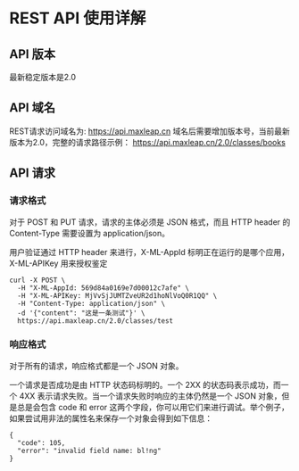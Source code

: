 # REST API 使用详解

## API 版本

最新稳定版本是2.0

## API 域名

REST请求访问域名为:
https://api.maxleap.cn
域名后需要增加版本号，当前最新版本为2.0，完整的请求路径示例：
https://api.maxleap.cn/2.0/classes/books

## API 请求

### 请求格式

对于 POST 和 PUT 请求，请求的主体必须是 JSON 格式，而且 HTTP header 的 Content-Type 需要设置为 application/json。

用户验证通过 HTTP header 来进行，X-ML-AppId 标明正在运行的是哪个应用，X-ML-APIKey 用来授权鉴定


    curl -X POST \
      -H "X-ML-AppId: 569d84a0169e7d00012c7afe" \
      -H "X-ML-APIKey: MjVvSjJUMTZveUR2d1hoNlVoQ0R1QQ" \
      -H "Content-Type: application/json" \
      -d '{"content": "这是一条测试"}' \
      https://api.maxleap.cn/2.0/classes/test


### 响应格式

对于所有的请求，响应格式都是一个 JSON 对象。

一个请求是否成功是由 HTTP 状态码标明的。一个 2XX 的状态码表示成功，而一个 4XX 表示请求失败。当一个请求失败时响应的主体仍然是一个 JSON 对象，但是总是会包含 code 和 error 这两个字段，你可以用它们来进行调试。举个例子，如果尝试用非法的属性名来保存一个对象会得到如下信息：

    {
      "code": 105,
      "error": "invalid field name: bl!ng"
    }

